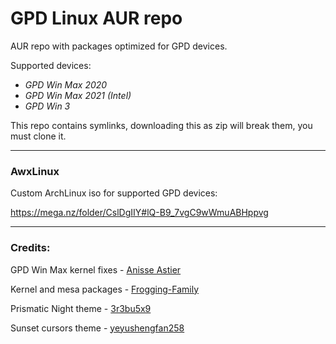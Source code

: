 # GPD Linux AUR repo
AUR repo with packages optimized for GPD devices.

Supported devices:
 * _GPD Win Max 2020_
 * _GPD Win Max 2021 (Intel)_
 * _GPD Win 3_

This repo contains symlinks, downloading this as zip will break them, you must clone it.

---

### AwxLinux

Custom ArchLinux iso for supported GPD devices:

https://mega.nz/folder/CslDgIIY#lQ-B9_7vgC9wWmuABHppvg

---

### Credits:

GPD Win Max kernel fixes - [Anisse Astier](https://lists.freedesktop.org/archives/dri-devel/2021-September/321984.html)

Kernel and mesa packages - [Frogging-Family](https://github.com/Frogging-Family)

Prismatic Night theme - [3r3bu5x9](https://github.com/3r3bu5x9/Prismatic-Night)

Sunset cursors theme - [yeyushengfan258](https://github.com/yeyushengfan258/Sunset-Cursors)

